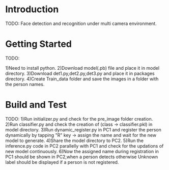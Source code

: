 # Introduction 
TODO: Face detection and recognition under multi camera environment. 

# Getting Started
TODO: 

1)Need to install python.
2)Download model(.pb) file and place it in model directory.
3)Download det1.py,det2.py,det3.py and place it in packages directory.
4)Create Train_data folder and save the images in a folder with the person names.

# Build and Test
TODO: 
1)Run initializer.py and check for the pre_image folder creation.
2)Run classifier.py and check the creation of (class -> classifier.pkl) in model directory.
3)Run dynamic_register.py in PC1 and register the person dynamically by tapping "R" key -> assign the name and wait for the new model to generate.
4)Share the model directory to PC2.
5)Run the inference.py code in PC2 parallelly with PC1 and check for the updations of new model continuously.
6)Now the assigned name during registration in PC1 should be shown in PC2,when a person detects otherwise Unknown label should be displayed if a person is not registered. 

